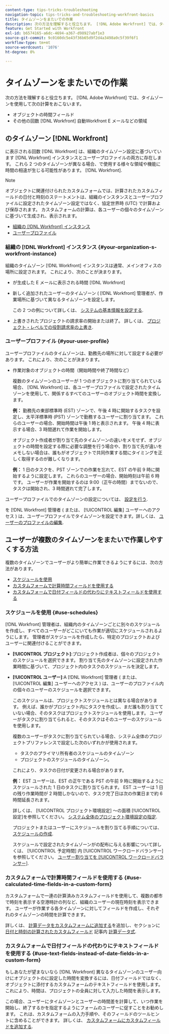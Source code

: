 ```yaml
---
content-type: tips-tricks-troubleshooting
navigation-topic: tips-tricks-and-troubleshooting-workfront-basics
title: タイムゾーンをまたいでの作業
description: 次の方法を理解すると役立ちます。 [!DNL Adobe Workfront] では、タイムゾーンを使用して、e メールなどの他の領域にあるオブジェクトと時間の時間フィールドを計算します。
feature: Get Started with Workfront
exl-id: b6574165-a6dc-4694-a367-d98927abf1e3
source-git-commit: 9c0160dc5e43f36b65d9f2d4a3498a9c5f39f6f1
workflow-type: tm+mt
source-wordcount: '1076'
ht-degree: 0%

---
```


# タイムゾーンをまたいでの作業

次の方法を理解すると役立ちます。 [!DNL Adobe Workfront] では、タイムゾーンを使用して次の計算をおこないます。

* オブジェクトの時間フィールド
* その他の回数 [!DNL Workfront] 自動Workfront E メールなどの領域

## のタイムゾーン [!DNL Workfront]

に表示される回数 [!DNL Workfront] は、組織のタイムゾーン設定に基づいています [!DNL Workfront] インスタンスとユーザープロファイルの両方に存在します。 これら 2 つのタイムゾーンが異なる場合、で使用する様々な領域や機能に時間の相違が生じる可能性があります。 [!DNL Workfront].

>[!NOTE]
>
>オブジェクトに関連付けられたカスタムフォームでは、計算されたカスタムフィールドの日付と時刻のステートメントは、組織のインスタンスとユーザープロファイルに設定されたタイムゾーン設定ではなく、協定世界時 (UTC) で計算および保存されます。 カスタムフォームの計算は、各ユーザーの個々のタイムゾーンに基づいて生成され、表示されます。

* [組織の [!DNL Workfront] インスタンス](#your-organization-s-workfront-instance)
* [ユーザープロファイル](#your-user-profile)

### 組織の [!DNL Workfront] インスタンス {#your-organization-s-workfront-instance}

組織のタイムゾーン [!DNL Workfront] インスタンスは通常、メインオフィスの場所に設定されます。 これにより、次のことが決まります。

* が生成した E メールに表示される時間 [!DNL Workfront]
* 新しく追加されたユーザーのタイムゾーン ( [!DNL Workfront] 管理者が、作業場所に基づいて異なるタイムゾーンを設定します。

   この 2 つの例について詳しくは、 [システムの基本情報を設定する](../../administration-and-setup/get-started-wf-administration/configure-basic-info.md).

* 上書きされたプロジェクトの請求率の開始または終了。 詳しくは、 [プロジェクト・レベルでの役割請求率の上書き](../../manage-work/projects/project-finances/override-job-role-billing-rates-at-the-project-level.md).

### ユーザープロファイル {#your-user-profile}

ユーザープロファイルのタイムゾーンは、勤務先の場所に対して設定する必要があります。 これにより、次のことが決まります。

<!--
* The time shown in your outgoing [!DNL Workfront] email messages
[NOTE FROM LISA: Saeid that dates/times shown in emails are more complicated than how it is described in the article so we decided to comment out this line.]
-->
* 作業対象のオブジェクトの時間（開始時間や終了時間など）

   複数のタイムゾーンのユーザーが 1 つのオブジェクトに割り当てられている場合、 [!DNL Workfront] は、各ユーザープロファイルで設定されたタイムゾーンを使用して、関係するすべてのユーザーのオブジェクト時間を変換します。

   **例：** 勤務先の東部標準時 (EST) ゾーンで、午後 4 時に開始するタスクを設定し、太平洋標準時 (PST) ゾーンで勤務するユーザーに割り当てます。 これらのユーザーの場合、開始時間は午後 1 時と表示されます。 午後 4 時に表示する場合、3 時間遅れて作業を開始します。

   オブジェクト作成者が割り当て先のタイムゾーンの違いをメモせず、オブジェクトの時間を設定する際に必要な調整を行う場合や、割り当て先が違いをメモしない場合は、誰もがオブジェクトで共同作業する間にタイミングを正しく取得するのが難しくなります。

   **例：** 1 日のタスクを、PST ゾーンでの作業を忘れて、EST の午前 9 時に開始するように設定します。 これらのユーザーの場合、開始時刻は午前 6 時です。 ユーザーが作業を開始するのは 9:00（正午の時間）までないので、タスクは開始され、3 時間遅れて完了します。

ユーザープロファイルでのタイムゾーンの設定については、 [設定を行う](../../workfront-basics/manage-your-account-and-profile/configuring-your-user-profile/configure-my-settings.md).

を [!DNL Workfront] 管理者 ( または、 [!UICONTROL 編集] ユーザーへのアクセス ) は、ユーザープロファイルでタイムゾーンを設定できます。詳しくは、 [ユーザーのプロファイルの編集](../../administration-and-setup/add-users/create-and-manage-users/edit-a-users-profile.md).

## ユーザーが複数のタイムゾーンをまたいで作業しやすくする方法

複数のタイムゾーンでユーザーがより簡単に作業できるようにするには、次の方法があります。

* [スケジュールを使用](#use-schedules)
* [カスタムフォームで計算時間フィールドを使用する](#use-calculated-time-fields-in-a-custom-form)
* [カスタムフォームで日付フィールドの代わりにテキストフィールドを使用する](#use-text-fields-instead-of-date-fields-in-a-custom-form)

### スケジュールを使用 {#use-schedules}

[!DNL Workfront] 管理者は、組織内のタイムゾーンごとに別々のスケジュールを作成し、すべてのユーザーがどこにいても作業が適切にスケジュールされるようにします。 管理者がスケジュールを作成したら、特定のプロジェクトおよびユーザーに関連付けることができます。

* **[!UICONTROL プロジェクト]**:プロジェクト作成者は、個々のプロジェクトのスケジュールを選択できます。 割り当て先のタイムゾーンに設定された作業時間に基づいて、プロジェクト内のタスクのスケジュールを決定します。
* **[!UICONTROL ユーザー]**:A [!DNL Workfront] 管理者 ( または、 [!UICONTROL 編集] ユーザーへのアクセス ) は、ユーザーのプロファイル内の個々のユーザーのスケジュールを選択できます。

   このスケジュールは、プロジェクトスケジュールとは異なる場合があります。 例えば、誰かがプロジェクト内にタスクを作成し、まだ誰も割り当てていない場合、そのタスクはプロジェクトスケジュールを使用します。 ユーザーがタスクに割り当てられると、そのタスクはそのユーザーのスケジュールを使用します。

   複数のユーザーがタスクに割り当てられている場合、システム全体のプロジェクトプリファレンスで設定した次のいずれかが使用されます。

   * タスクのプライマリ所有者のスケジュールのタイムゾーン
   * プロジェクトのスケジュールのタイムゾーン。

   これにより、タスクの日付が変更される場合があります。

   **例：** EST ユーザーは、EST の正午である PST の午前 9 時に開始するようにスケジュールされた 1 日のタスクに割り当てられます。 EST ユーザーは 1 日の残り作業時間が 2 時間しかないので、タスク完了日は次の作業日まで約 6 時間延長されます。

   詳しくは、 [!UICONTROL プロジェクト環境設定] ～の面積 [!UICONTROL 設定]を参照してください。 [システム全体のプロジェクト環境設定の指定](../../administration-and-setup/set-up-workfront/configure-system-defaults/set-project-preferences.md).

   プロジェクトまたはユーザーにスケジュールを割り当てる手順については、 [スケジュールの作成](../../administration-and-setup/set-up-workfront/configure-timesheets-schedules/create-schedules.md).

   スケジュールで設定されたタイムゾーンがの配布に与える影響について詳しくは、 [!UICONTROL 予定時間] 内 [!UICONTROL ワークロードバランサー]を参照してください。 [ユーザー割り当てを [!UICONTROL ワークロードバランサー]](../../resource-mgmt/workload-balancer/manage-user-allocations-workload-balancer.md).


### カスタムフォームで計算時間フィールドを使用する {#use-calculated-time-fields-in-a-custom-form}

カスタムフォームで一連の計算済みカスタムフィールドを使用して、複数の都市で時刻を表示する空港時計の列など、組織のユーザーの現在時刻を表示できます。 ユーザーが作業する各タイムゾーンに対してフィールドを作成し、それぞれのタイムゾーンの時間を計算できます。

詳しくは、 [計算データをカスタムフォームに追加する](../../administration-and-setup/customize-workfront/create-manage-custom-forms/add-calculated-data-to-custom-form.md)を追加し、セクションに [日付と時刻の計算されたカスタムフィールド](../../reports-and-dashboards/reports/calc-cstm-data-reports/calculated-data-expressions.md#date) 記事内 [計算データ式](../../reports-and-dashboards/reports/calc-cstm-data-reports/calculated-data-expressions.md).

### カスタムフォームで日付フィールドの代わりにテキストフィールドを使用する {#use-text-fields-instead-of-date-fields-in-a-custom-form}

もしあなたが望まないなら [!DNL Workfront] 異なるタイムゾーンのユーザー向けにオブジェクトのに設定した時間を変換するには、日付フィールドではなく、オブジェクトに添付するカスタムフォームのテキストフィールドを使用します。 これにより、時間は、プロジェクトの全員に対して入力した時間を表示します。

この場合、ユーザーにタイムゾーンとユーザーの時間差を計算して、いつ作業を開始し、終了するかを指定するようにフォームのユーザーに促すことをお勧めします。 これは、カスタムフォームの入力手順や、そのフィールドのツールヒントに含めることができます。 詳しくは、 [カスタムフォームにカスタムフィールドを追加する](../../administration-and-setup/customize-workfront/create-manage-custom-forms/add-a-custom-field-to-a-custom-form.md).
